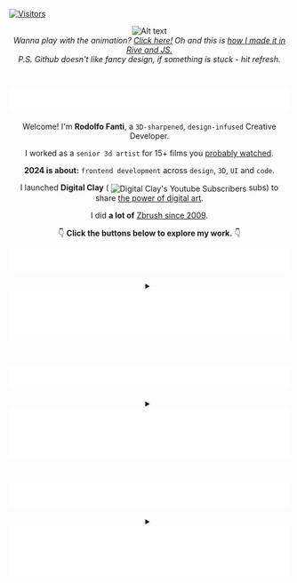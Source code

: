 <!---------- RESOURCES USED FOR THIS README.MD ---------->
<!-- Awesome Profiles: https://github.com/abhisheknaiidu/awesome-github-profile-readme
Social Badges: https://home.aveek.io/GitHub-Profile-Badges/
Skill Table Idea: https://github.com/rzashakeri/rzashakeri/blob/main/README.md
Skill Badges: https://github.com/tandpfun/skill-icons#readme
Animated Skill Badges: https://techstack-generator.vercel.app/
Youtube Stats Card: https://github.com/dhyeythumar/youtube-stats-card/tree/main
Youtube Video Cards: https://github.com/DenverCoder1/github-readme-youtube-cards
Online SVG editor: https://editsvgcode.com/
Gitprofile Summary Cards: https://github-profile-summary-cards.vercel.app/demo.html
Github Activity: https://github.com/jamesgeorge007/github-activity-readme
CSS in SVGs for Markdown trick: https://github.com/sindresorhus/css-in-readme-like-wat/blob/main/header.svg -->

[![Visitors](https://api.visitorbadge.io/api/visitors?path=https%3A%2F%2Fgithub.com%2FRuDeeVelops%2FRuDeeVelops%2F&labelColor=%23000000&countColor=%23d9e3f0)](https://visitorbadge.io/status?path=https%3A%2F%2Fgithub.com%2FRuDeeVelops%2FRuDeeVelops%2F)&nbsp;&nbsp;&nbsp;&nbsp;

<p align="center">
    <img src="media/loopingGittyMenu_RodolfoFanti.gif" alt="Alt text"><br/>
    <i>Wanna play with the animation? <a href="https://9rq8hp.csb.app/">Click here!</a> Oh and this is <a href="https://github.com/RuDeeVelops/Gitty---JS-Rive-character-menu">how I made it in Rive and JS.</a></i><br/>
      <i>P.S. Github doesn't like fancy design, if something is stuck - hit refresh.</i>
</p>
<br/>
<div align="center">

<!---------- SECTION: WHO AM I ---------->

<picture><img src="media/bio.svg" alt="Bio - Rodolfo Fanti" /></picture>

Welcome! I'm **Rodolfo Fanti**, a `3D-sharpened`, `design-infused` Creative Developer.

I worked as a `senior 3d artist` for 15+ films you [probably watched](https://www.imdb.com/name/nm10480418/).

**2024 is about:** `frontend development` across `design`, `3D`, `UI` and `code`.

I launched **Digital Clay** ( <img valign="middle" src="https://img.shields.io/youtube/channel/subscribers/UC_JzGeCHnGFHLFWynzX4zhA?label=%20&style" alt="Digital Clay's Youtube Subscribers"> subs) to share [the power of digital art](https://youtube.com/digitalclay/).

I did **a lot of** [Zbrush since 2009](https://rodolfofanti.com/).

👇 **Click the buttons below to explore my work.** 👇

<!---------- SECTION: WHO AM I ENDS---------->

<!---------- SECTION: DIARY ---------->

<picture><img src="media/diary.svg" alt="Diary - Rodolfo Fanti" /></picture>

<details>
<summary>
    <picture>
        <img valign="middle" src="media/button.svg" alt="Button - Rodolfo Fanti" />
    </picture>
</summary>
</br>
<!--- GENERATED VIA ACTIONS DON'T EDIT --->
<!-- START LOG -->
<table><tr><td align="center" valign="middle" colspan="2"><p><strong>11-July 2024</strong></p><code>updates automagically from <a href="https://github.com/rudeevelops/creativedev-log">creativedev-log</a></code><br/><br/></td></tr><tr><td>🎓 <strong>Learning</strong></td><td>Figma in depth</td></tr><tr><td>🛠️ <strong>Building</strong></td><td>n/a</td></tr><tr><td>🎨 <strong>Daily Design</strong></td><td>https://dribbble.com/shots/24507401-Dark-Mode-Toggle</td></tr><tr><td>💡 <strong>Big Challenge</strong></td><td>don't let yourself get squeezed</td></tr><tr><td>🏆 <strong>Big Solution</strong></td><td>feel your space is equal to others'</td></tr><tr><td>🌟 <strong>One Cool Find</strong></td><td>n/a</td></tr><tr><td>💭 <strong>Idea Cloud</strong></td><td><code>no opinion can contain your freedom</code></td></tr><tr><td>📝 <strong>Blog Entry</strong></td><td>n/a</td></tr><tr><td>🎥 <strong>YouTube Entry</strong></td><td>n/a</td></tr></table>
<!-- END LOG -->

</details>
<br/>
<br/>
<!---------- SECTION: DIARY ENDS ---------->

<!---------- SECTION: YOUTUBE ---------->

<picture><img src="media/youtube.svg" alt="Youtube - Rodolfo Fanti" /></picture>

<details>
<summary>
    <picture>
        <img valign="middle" src="media/button.svg" alt="button - Rodolfo Fanti" />
    </picture>
</summary>
</br>
<!--- GENERATED VIA ACTIONS DON'T EDIT --->

[![Digital Clay's youtube stats](https://youtube-stats-card.vercel.app/api?channelid=UC_JzGeCHnGFHLFWynzX4zhA&title_color=ffffff&icon_color=ffzfff&text_color=ffffff&bg_color=000000&custom_title=Digital%20Clay's%20Youtube)](https://www.youtube.com/channel/UC_JzGeCHnGFHLFWynzX4zhA)

<!-- BEGIN YOUTUBE-CARDS -->
[![Create a 2D game CHARACTER animation in RIVE / Midjourney - FULL TUTORIAL mesh, rig, nested artboard](https://ytcards.demolab.com/?id=WSw02QGOOdI&title=Create+a+2D+game+CHARACTER+animation+in+RIVE+%2F+Midjourney+-+FULL+TUTORIAL+mesh%2C+rig%2C+nested+artboard&lang=en&timestamp=1709569303&background_color=%230d1117&title_color=%23ffffff&stats_color=%23dedede&max_title_lines=1&width=250&border_radius=5 "Create a 2D game CHARACTER animation in RIVE / Midjourney - FULL TUTORIAL mesh, rig, nested artboard")](https://www.youtube.com/watch?v=WSw02QGOOdI)
[![3d Printing an ancient Digital Sculpture in Zbrush #3dprint #zbrush #digitalsculpture](https://ytcards.demolab.com/?id=bJOrFUjrOt4&title=3d+Printing+an+ancient+Digital+Sculpture+in+Zbrush+%233dprint+%23zbrush+%23digitalsculpture&lang=en&timestamp=1704566238&background_color=%230d1117&title_color=%23ffffff&stats_color=%23dedede&max_title_lines=1&width=250&border_radius=5 "3d Printing an ancient Digital Sculpture in Zbrush #3dprint #zbrush #digitalsculpture")](https://www.youtube.com/watch?v=bJOrFUjrOt4)
[![How to 3D print like a PRO with the CR-10 SE, Zbrush and CopperFill filament! CRAZY PATINA EFFECTS!](https://ytcards.demolab.com/?id=N84DfY6YoRQ&title=How+to+3D+print+like+a+PRO+with+the+CR-10+SE%2C+Zbrush+and+CopperFill+filament%21+CRAZY+PATINA+EFFECTS%21&lang=en&timestamp=1701517071&background_color=%230d1117&title_color=%23ffffff&stats_color=%23dedede&max_title_lines=1&width=250&border_radius=5 "How to 3D print like a PRO with the CR-10 SE, Zbrush and CopperFill filament! CRAZY PATINA EFFECTS!")](https://www.youtube.com/watch?v=N84DfY6YoRQ)
<!-- END YOUTUBE-CARDS -->

</details>
<br/>
<br/>
<!---------- SECTION: YOUTUBE ENDS ---------->

<!---------- SECTION: STATS ---------->

<picture><img src="media/stats.svg" alt="Stats - Rodolfo Fanti" /></picture>

<details>
<summary>
    <picture>
        <img valign="middle" src="media/button.svg" alt="button - Rodolfo Fanti" />
    </picture>
</summary>
</br>
<div id="tech">
<table width="500px">
<tr>
        <td align="left" valign="middle"><h3>Frontend&nbsp;&nbsp;&nbsp;&nbsp;</h3><br></td>
        <td align="center" width="50">
            <img src="https://skillicons.dev/icons?i=html" width="25" height="25" alt="HTML" /><br>HTML
        </td>
        <td align="center" width="50">
            <img src="https://skillicons.dev/icons?i=css" width="25" height="25" alt="css" /><br>CSS
        </td>
        <td align="center" width="50">
            <img src="https://skillicons.dev/icons?i=tailwind" width="25" height="25"/><br>Tailwind
        </td>
        <td align="center" width="50">
            <img src="https://techstack-generator.vercel.app/js-icon.svg" alt="javascript" width="25" height="25" /><br>Javascript
        </td>
        <td align="center" width="50">
            <img src="https://techstack-generator.vercel.app/react-icon.svg" alt="react" width="25" height="25" /><br>ReactJS
        </td>
        <td align="center" width="50">
            <img src="https://skillicons.dev/icons?i=nextjs" width="25" height="25"/><br>NextJS
        </td>
        <td align="center" width="50">
            <img src="https://avatars.githubusercontent.com/u/2386673?v=4" width="25" height="25"/><br>GSAP
        </td>
        <td align="center" width="50">
            <img src="https://skillicons.dev/icons?i=threejs" width="25" height="25"/><br>ThreeJS
        </td>
</tr>
<tr>
        <td align="left" valign="middle"><h3>Design&nbsp;&nbsp;&nbsp;&nbsp;</h3><br></td>
        <td></td>
        <td align="center" width="50">
            <img src="https://skillicons.dev/icons?i=figma" width="25" height="25" alt="Figma" /><br>Figma
        </td>
        <td align="center" width="50">
            <img src="https://skillicons.dev/icons?i=webflow" width="25" height="25" alt="Webflow" /><br>Webflow
        </td>
        <td align="center" width="50">
            <img src="https://avatars.githubusercontent.com/u/58453772?s=200&v=4" width="25" height="25"/><br>Rive
        </td>
        <td align="center" width="50">
            <img src="https://avatars.githubusercontent.com/u/4542585?s=280&v=4" alt="Photoshop" width="25" height="25" /><br>Photoshop
        </td>
        <td align="center" width="50">
            <img src="https://avatars.githubusercontent.com/u/52924476?s=280&v=4" alt="Blender" width="25" height="25" /><br>Blender
        </td>
        <td align="center" width="50">
            <img src="https://www.svgrepo.com/show/508998/zbrush.svg" alt="ZBrush" width="25" height="25" /><br>ZBrush
        </td>
        <td></td>
</tr>
</table>
</div>
<br/>

<table width="700px">
    <tr>
        <td colspan="2" align="center">
            <img src="http://github-profile-summary-cards.vercel.app/api/cards/profile-details?username=rudeevelops&theme=apprentice"/>
        </td>
    </tr>
    <tr>
        <td>
            <img src="http://github-profile-summary-cards.vercel.app/api/cards/most-commit-language?username=rudeevelops&theme=apprentice" alt="Most Commit Language"/>
        </td>
        <td>
            <img src="http://github-profile-summary-cards.vercel.app/api/cards/stats?username=rudeevelops&theme=apprentice" alt="Stats"/>
        </td>
    </tr>
</table>

</details>
<br/>
<br/>
<!---------- SECTION: STATS ENDS---------->

</div>
